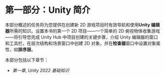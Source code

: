 # 第一部分：Unity 简介

本部分概述的任务将为您提供在创建新 2D 游戏项目时有效导航和使用**Unity 编辑器**所需的知识。设置本书的第一个 2D 项目——一个简单的 2D 俯视物体收集游戏——将引导您完成 Unity Hub 中项目创建的关键步骤，介绍 Unity 编辑器的窗口和工具栏，在层次结构和场景窗口中创建 2D 对象，并在**检查器**窗口中设置对象属性，如**排序层**。

本部分包括以下章节：

+   *第一章*, *Unity 2022 基础知识*
